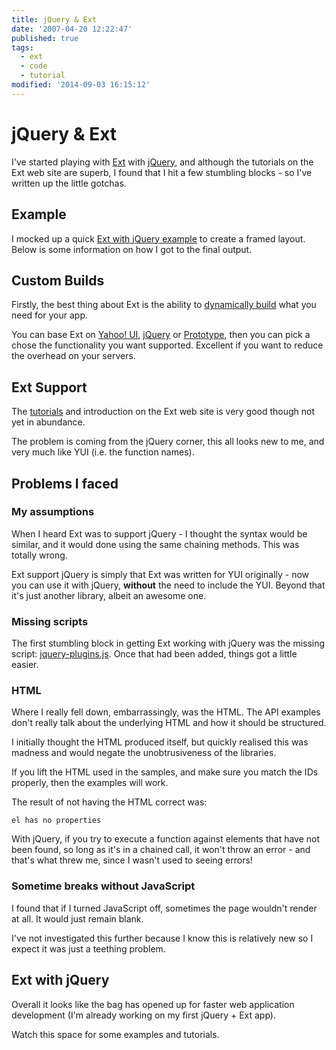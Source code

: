 ```yaml
---
title: jQuery & Ext
date: '2007-04-20 12:22:47'
published: true
tags:
  - ext
  - code
  - tutorial
modified: '2014-09-03 16:15:12'
---
```

# jQuery & Ext

I've started playing with [Ext](http://extjs.com) with [jQuery](http://jquery.com), and although the tutorials on the Ext web site are superb, I found that I hit a few stumbling blocks - so I've written up the little gotchas.


<!--more-->

## Example

I mocked up a quick [Ext with jQuery example](/images/ext_layout.html) to create a framed layout.  Below is some information on how I got to the final output.

## Custom Builds

Firstly, the best thing about Ext is the ability to [dynamically build](http://extjs.com/download/build) what you need for your app.

You can base Ext on [Yahoo! UI](http://developer.yahoo.com/yui/), [jQuery](http://jquery.com) or [Prototype](http://www.prototypejs.org/), then you can pick a chose the functionality you want supported.  Excellent if you want to reduce the overhead on your servers.

## Ext Support

The [tutorials](http://extjs.com/learn-about-ext-javascript-library) and introduction on the Ext web site is very good though not yet in abundance.

The problem is coming from the jQuery corner, this all looks new to me, and very much like YUI (i.e. the function names).

## Problems I faced

### My assumptions

When I heard Ext was to support jQuery - I thought the syntax would be similar, and it would done using the same chaining methods.  This was totally wrong.

Ext support jQuery is simply that Ext was written for YUI originally - now you can use it with jQuery, **without** the need to include the YUI.  Beyond that it's just another library, albeit an awesome one.

### Missing scripts

The first stumbling block in getting Ext working with jQuery was the missing script: [jquery-plugins.js](http://remysharp.com/js/jquery-plugins.js).  Once that had been added, things got a little easier.

### HTML

Where I really fell down, embarrassingly, was the HTML.  The API examples don't really talk about the underlying HTML and how it should be structured.

I initially thought the HTML produced itself, but quickly realised this was madness and would negate the unobtrusiveness of the libraries.

If you lift the HTML used in the samples, and make sure you match the IDs properly, then the examples will work.

The result of not having the HTML correct was:

<code>el has no properties</code>

With jQuery, if you try to execute a function against elements that have not been found, so long as it's in a chained call, it won't throw an error - and that's what threw me, since I wasn't used to seeing errors!

### Sometime breaks without JavaScript

I found that if I turned JavaScript off, sometimes the page wouldn't render at all.  It would just remain blank.

I've not investigated this further because I know this is relatively new so I expect it was just a teething problem.

## Ext with jQuery

Overall it looks like the bag has opened up for faster web application development (I'm already working on my first jQuery + Ext app).

Watch this space for some examples and tutorials.
